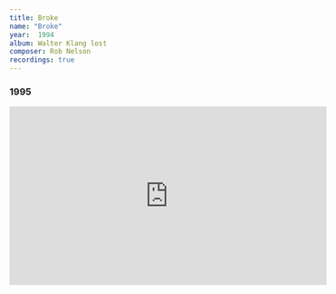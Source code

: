 ```yaml
---
title: Broke
name: "Broke"
year:  1994
album: Walter Klang lost
composer: Rob Nelson
recordings: true
---
```


<h3>1995</h3>
<iframe width="560" height="315" src="https://www.youtube.com/embed/FISV_jvDwlI" frameborder="0" allow="accelerometer; autoplay; encrypted-media; gyroscope; picture-in-picture" allowfullscreen></iframe>

